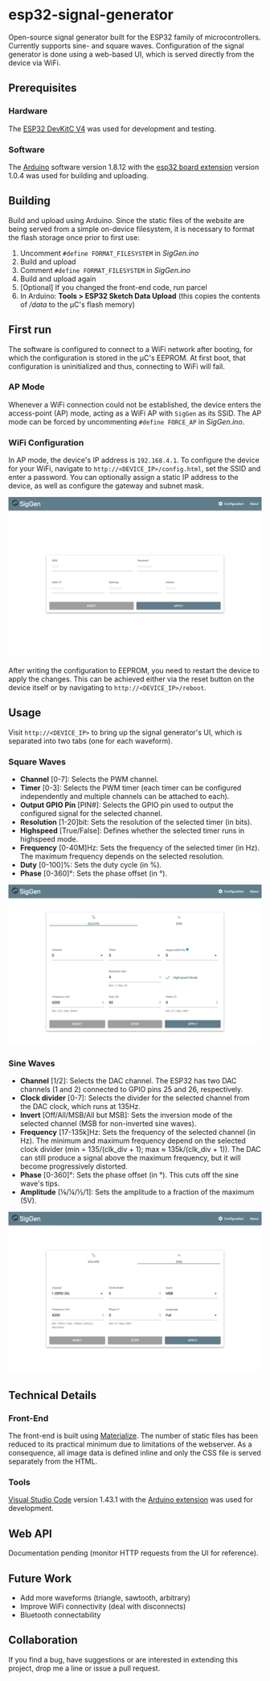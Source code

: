 # esp32-signal-generator
Open-source signal generator built for the ESP32 family of microcontrollers. Currently supports sine- and square waves. Configuration of the signal generator is done using a web-based UI, which is served directly from the device via WiFi.

## Prerequisites

### Hardware

The [ESP32 DevKitC V4](https://docs.espressif.com/projects/esp-idf/en/latest/esp32/hw-reference/modules-and-boards.html#esp32-devkitc-v4) was used for development and testing.

### Software

The [Arduino](https://www.arduino.cc/en/Main/Software) software version 1.8.12 with the [esp32 board extension](https://github.com/espressif/arduino-esp32) version 1.0.4 was used for building and uploading.

## Building

Build and upload using Arduino. 
Since the static files of the website are being served from a simple on-device filesystem, it is necessary to format the flash storage once prior to first use:

1. Uncomment `#define FORMAT_FILESYSTEM` in *SigGen.ino*
2. Build and upload
3. Comment `#define FORMAT_FILESYSTEM` in *SigGen.ino*
4. Build and upload again
5. [Optional] If you changed the front-end code, run parcel
6. In Arduino: **Tools > ESP32 Sketch Data Upload** (this copies the contents of */data* to the µC's flash memory)

## First run

The software is configured to connect to a WiFi network after booting, for which the configuration is stored in the µC's EEPROM. At first boot, that configuration is uninitialized and thus, connecting to WiFi will fail.

### AP Mode

Whenever a WiFi connection could not be established, the device enters the access-point (AP) mode, acting as a WiFi AP with `SigGen` as its SSID. The AP mode can be forced by uncommenting `#define FORCE_AP` in *SigGen.ino*.

### WiFi Configuration

In AP mode, the device's IP address is `192.168.4.1`. To configure the device for your WiFi, navigate to `http://<DEVICE_IP>/config.html`, set the SSID and enter a password. You can optionally assign a static IP address to the device, as well as configure the gateway and subnet mask.

!["The signal generator's UI"](/images/Screenshot_config.png)

After writing the configuration to EEPROM, you need to restart the device to apply the changes. This can be achieved either via the reset button on the device itself or by navigating to `http://<DEVICE_IP>/reboot`.

## Usage

Visit `http://<DEVICE_IP>` to bring up the signal generator's UI, which is separated into two tabs (one for each waveform).

### Square Waves

* **Channel** [0-7]: Selects the PWM channel.
* **Timer** [0-3]: Selects the PWM timer (each timer can be configured independently and multiple channels can be attached to each).
* **Output GPIO Pin** [PIN#]: Selects the GPIO pin used to output the configured signal for the selected channel.
* **Resolution** [1-20]bit: Sets the resolution of the selected timer (in bits).
* **Highspeed** [True/False]: Defines whether the selected timer runs in highspeed mode.
* **Frequency** [0-40M]Hz: Sets the frequency of the selected timer (in Hz). The maximum frequency depends on the selected resolution.
* **Duty** [0-100]%: Sets the duty cycle (in %).
* **Phase** [0-360]°: Sets the phase offset (in °).

!["The signal generator's UI"](/images/Screenshot_main_squarewave.png)

### Sine Waves

* **Channel** [1/2]: Selects the DAC channel. The ESP32 has two DAC channels (1 and 2) connected to GPIO pins 25 and 26, respectively.
* **Clock divider** [0-7]: Selects the divider for the selected channel from the DAC clock, which runs at 135Hz.
* **Invert** [Off/All/MSB/All but MSB]: Sets the inversion mode of the selected channel (MSB for non-inverted sine waves).
* **Frequency** [17-135k]Hz: Sets the frequency of the selected channel (in Hz). The minimum and maximum frequency depend on the selected clock divider (min = 135/(clk_div + 1); max ≈ 135k/(clk_div + 1)). The DAC can still produce a signal above the maximum frequency, but it will become progressively distorted.
* **Phase** [0-360]°: Sets the phase offset (in °). This cuts off the sine wave's tips.
* **Amplitude** [⅛/¼/½/1]: Sets the amplitude to a fraction of the maximum (5V).

!["The signal generator's UI"](/images/Screenshot_main_sinewave.png)

## Technical Details

### Front-End 

The front-end is built using [Materialize](https://materializecss.com/). The number of static files has been reduced to its practical minimum due to limitations of the webserver. As a consequence, all image data is defined inline and only the CSS file is served separately from the HTML.

### Tools

[Visual Studio Code](https://code.visualstudio.com/) version 1.43.1 with the [Arduino extension](https://github.com/Microsoft/vscode-arduino.git) was used for development.

## Web API

Documentation pending (monitor HTTP requests from the UI for reference).

## Future Work

* Add more waveforms (triangle, sawtooth, arbitrary)
* Improve WiFi connectivity (deal with disconnects)
* Bluetooth connectability

## Collaboration

If you find a bug, have suggestions or are interested in extending this project, drop me a line or issue a pull request.